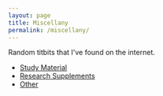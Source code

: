 ```yaml
---
layout: page
title: Miscellany
permalink: /miscellany/
---
```


Random titbits that I've found on the internet.

-   [Study Material](/miscellany/study-material/)
-	[Research Supplements](/miscellany/research-supplements/)
-   [Other](/miscellany/other/)